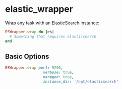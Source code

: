 # elastic_wrapper
Wrap any task with an ElasticSearch instance:

```ruby
ESWrapper.wrap do |es|
  # Something that requires elasticsearch
end
```


## Basic Options

```ruby
ESWrapper.wrap port: 9200,
                 verbose: true,
                 managed: true,
                 instance_dir: '/opt/elasticsearch'
```

